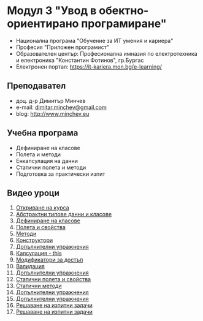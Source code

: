 # Модул 3 "Увод в обектно-ориентирано програмиране"
- Национална програма "Обучение за ИТ умения и кариера"
- Професия "Приложен програмист" 
- Образователен център: Професионална имназия по електротехника и електроника "Константин Фотинов", гр.Бургас  
- Електронен портал: https://it-kariera.mon.bg/e-learning/

## Преподавател
- доц. д-р Димитър Минчев
- e-mail: dimitar.minchev@gmail.com 
- blog: http://www.minchev.eu

## Учебна програма 
- Дефиниране на класове
- Полета и методи
- Енкапсулация на данни
- Статични полета и методи
- Подготовка за практически изпит

## Видео уроци
1. [Откриване на курса](https://youtu.be/vPuIhPxp8og)
2. [Абстрактни типове данни и класове](https://youtu.be/2eCMk43DqNY)
3. [Дефиниране на класове](https://youtu.be/Ph7TTASkty0)
4. [Полета и свойства](https://youtu.be/rrXAYDTdask)
5. [Методи](https://youtu.be/nElQiU4_YGs)
6. [Конструктори](https://youtu.be/4VbLyEVsNiA)
7. [Допълнителни упражнения](https://youtu.be/8nOiga9ABpc)
8. [Капсулация - this](https://youtu.be/lU-eEWdo9CQ)
9. [Модификатори за достъп](https://youtu.be/-jm7ddKWA_c)
10. [Валидация](https://youtu.be/F5iYqWs3sPQ)
11. [Допълнителни упражнения](https://youtu.be/S6wkay2Vlp8)
12. [Статични полета и свойства](https://youtu.be/ZMol3jI-M9w)
13. [Статични методи](https://youtu.be/hE0qOfrR5kY)
14. [Допълнителни упражнения](https://youtu.be/-lGh4kRvVE4)
15. [Допълнителни упражнения](https://youtu.be/7Tdh2jRXFw4)
16. [Решаване на изпитни задачи](https://youtu.be/VXS1FFIhQxM)
17. [Решаване на изпитни задачи](https://youtu.be/fe_dWWjaz0c)

